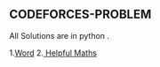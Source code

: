 ## CODEFORCES-PROBLEM 

All Solutions are in python .


1.[Word](https://codeforces.com/problemset/problem/59/A)
2.[ Helpful Maths](https://codeforces.com/problemset/problem/339/A)